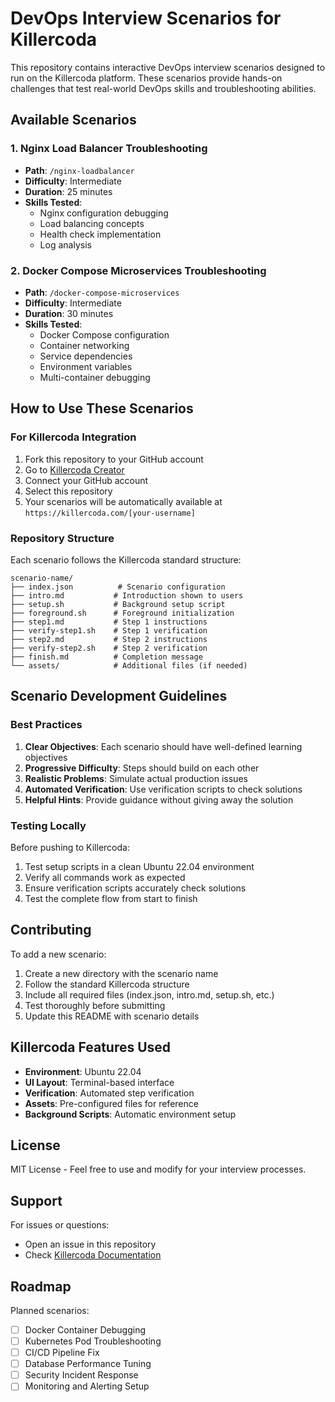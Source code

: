 # DevOps Interview Scenarios for Killercoda

This repository contains interactive DevOps interview scenarios designed to run on the Killercoda platform. These scenarios provide hands-on challenges that test real-world DevOps skills and troubleshooting abilities.

## Available Scenarios

### 1. Nginx Load Balancer Troubleshooting
- **Path**: `/nginx-loadbalancer`
- **Difficulty**: Intermediate
- **Duration**: 25 minutes
- **Skills Tested**: 
  - Nginx configuration debugging
  - Load balancing concepts
  - Health check implementation
  - Log analysis

### 2. Docker Compose Microservices Troubleshooting
- **Path**: `/docker-compose-microservices`
- **Difficulty**: Intermediate
- **Duration**: 30 minutes
- **Skills Tested**:
  - Docker Compose configuration
  - Container networking
  - Service dependencies
  - Environment variables
  - Multi-container debugging

## How to Use These Scenarios

### For Killercoda Integration

1. Fork this repository to your GitHub account
2. Go to [Killercoda Creator](https://killercoda.com/creator)
3. Connect your GitHub account
4. Select this repository
5. Your scenarios will be automatically available at `https://killercoda.com/[your-username]`

### Repository Structure

Each scenario follows the Killercoda standard structure:
```
scenario-name/
├── index.json          # Scenario configuration
├── intro.md           # Introduction shown to users
├── setup.sh           # Background setup script
├── foreground.sh      # Foreground initialization
├── step1.md           # Step 1 instructions
├── verify-step1.sh    # Step 1 verification
├── step2.md           # Step 2 instructions
├── verify-step2.sh    # Step 2 verification
├── finish.md          # Completion message
└── assets/            # Additional files (if needed)
```

## Scenario Development Guidelines

### Best Practices

1. **Clear Objectives**: Each scenario should have well-defined learning objectives
2. **Progressive Difficulty**: Steps should build on each other
3. **Realistic Problems**: Simulate actual production issues
4. **Automated Verification**: Use verification scripts to check solutions
5. **Helpful Hints**: Provide guidance without giving away the solution

### Testing Locally

Before pushing to Killercoda:
1. Test setup scripts in a clean Ubuntu 22.04 environment
2. Verify all commands work as expected
3. Ensure verification scripts accurately check solutions
4. Test the complete flow from start to finish

## Contributing

To add a new scenario:
1. Create a new directory with the scenario name
2. Follow the standard Killercoda structure
3. Include all required files (index.json, intro.md, setup.sh, etc.)
4. Test thoroughly before submitting
5. Update this README with scenario details

## Killercoda Features Used

- **Environment**: Ubuntu 22.04
- **UI Layout**: Terminal-based interface
- **Verification**: Automated step verification
- **Assets**: Pre-configured files for reference
- **Background Scripts**: Automatic environment setup

## License

MIT License - Feel free to use and modify for your interview processes.

## Support

For issues or questions:
- Open an issue in this repository
- Check [Killercoda Documentation](https://killercoda.com/docs)

## Roadmap

Planned scenarios:
- [ ] Docker Container Debugging
- [ ] Kubernetes Pod Troubleshooting
- [ ] CI/CD Pipeline Fix
- [ ] Database Performance Tuning
- [ ] Security Incident Response
- [ ] Monitoring and Alerting Setup